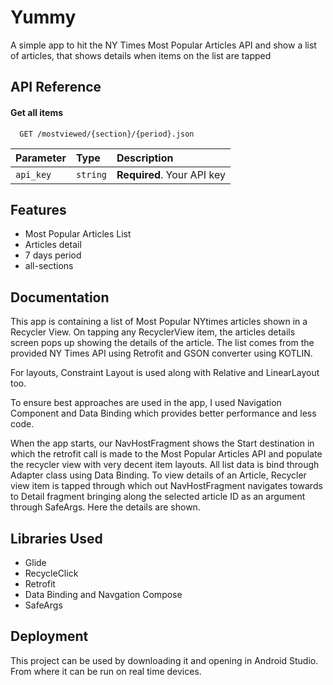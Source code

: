 
# Yummy

A simple app to hit the NY Times Most Popular Articles API and show a list of articles,
that shows details when items on the list are tapped


## API Reference

#### Get all items

```http
  GET /mostviewed/{section}/{period}.json
```

| Parameter | Type     | Description                |
| :-------- | :------- | :------------------------- |
| `api_key` | `string` | **Required**. Your API key |



## Features

- Most Popular Articles List
- Articles detail
- 7 days period
- all-sections


## Documentation

This app is containing a list of Most Popular NYtimes articles shown in a Recycler View. On tapping any RecyclerView item, the articles details screen pops up showing the details of the article. The list comes from the provided NY Times API using Retrofit and GSON converter using KOTLIN.

For layouts, Constraint Layout is used along with Relative and LinearLayout too.

To ensure best approaches are used in the app, I used Navigation Component and Data Binding which provides better performance and less code.

When the app starts, our NavHostFragment shows the Start destination in which the retrofit call is made to the Most Popular Articles API and populate the recycler view with very decent item layouts. All list data is bind through Adapter class using Data Binding.
To view details of an Article, Recycler view item is tapped through which out NavHostFragment navigates towards to Detail fragment bringing along the selected article ID as an argument through SafeArgs. Here the details are shown.  
## Libraries Used

- Glide
- RecycleClick
- Retrofit
- Data Binding and Navgation Compose
- SafeArgs


## Deployment

This project can be used by downloading it and opening in Android Studio. From where it can be run on real time devices.

